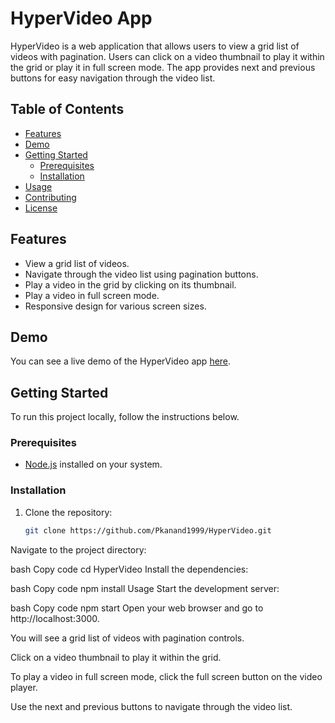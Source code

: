 # HyperVideo App

HyperVideo is a web application that allows users to view a grid list of videos with pagination. Users can click on a video thumbnail to play it within the grid or play it in full screen mode. The app provides next and previous buttons for easy navigation through the video list.

## Table of Contents

- [Features](#features)
- [Demo](#demo)
- [Getting Started](#getting-started)
  - [Prerequisites](#prerequisites)
  - [Installation](#installation)
- [Usage](#usage)
- [Contributing](#contributing)
- [License](#license)

## Features

- View a grid list of videos.
- Navigate through the video list using pagination buttons.
- Play a video in the grid by clicking on its thumbnail.
- Play a video in full screen mode.
- Responsive design for various screen sizes.

## Demo

You can see a live demo of the HyperVideo app [here](#).

## Getting Started

To run this project locally, follow the instructions below.

### Prerequisites

- [Node.js](https://nodejs.org/) installed on your system.

### Installation

1. Clone the repository:

   ```bash
   git clone https://github.com/Pkanand1999/HyperVideo.git
Navigate to the project directory:

bash
Copy code
cd HyperVideo
Install the dependencies:

bash
Copy code
npm install
Usage
Start the development server:

bash
Copy code
npm start
Open your web browser and go to http://localhost:3000.

You will see a grid list of videos with pagination controls.

Click on a video thumbnail to play it within the grid.

To play a video in full screen mode, click the full screen button on the video player.

Use the next and previous buttons to navigate through the video list.

